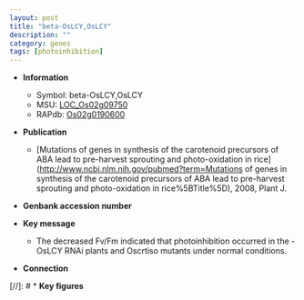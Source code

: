 ```yaml
---
layout: post
title: "beta-OsLCY,OsLCY"
description: ""
category: genes
tags: [photoinhibition]
---
```


* **Information**  
    + Symbol: beta-OsLCY,OsLCY  
    + MSU: [LOC_Os02g09750](http://rice.uga.edu/cgi-bin/ORF_infopage.cgi?orf=LOC_Os02g09750)  
    + RAPdb: [Os02g0190600](https://rapdb.dna.affrc.go.jp/locus/?name=Os02g0190600)  

* **Publication**  
    + [Mutations of genes in synthesis of the carotenoid precursors of ABA lead to pre-harvest sprouting and photo-oxidation in rice](http://www.ncbi.nlm.nih.gov/pubmed?term=Mutations of genes in synthesis of the carotenoid precursors of ABA lead to pre-harvest sprouting and photo-oxidation in rice%5BTitle%5D), 2008, Plant J.

* **Genbank accession number**  

* **Key message**  
    + The decreased Fv/Fm indicated that photoinhibition occurred in the <a6><c2>-OsLCY RNAi plants and Oscrtiso mutants under normal conditions.

* **Connection**  

[//]: # * **Key figures**  


